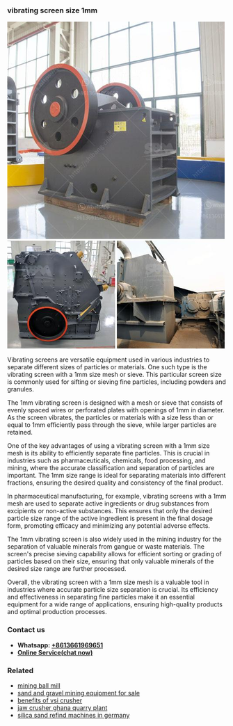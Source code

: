 <h3>vibrating screen size 1mm</h3><img src='1706755352.jpg' alt=''><p>Vibrating screens are versatile equipment used in various industries to separate different sizes of particles or materials. One such type is the vibrating screen with a 1mm size mesh or sieve. This particular screen size is commonly used for sifting or sieving fine particles, including powders and granules.</p><p>The 1mm vibrating screen is designed with a mesh or sieve that consists of evenly spaced wires or perforated plates with openings of 1mm in diameter. As the screen vibrates, the particles or materials with a size less than or equal to 1mm efficiently pass through the sieve, while larger particles are retained.</p><p>One of the key advantages of using a vibrating screen with a 1mm size mesh is its ability to efficiently separate fine particles. This is crucial in industries such as pharmaceuticals, chemicals, food processing, and mining, where the accurate classification and separation of particles are important. The 1mm size range is ideal for separating materials into different fractions, ensuring the desired quality and consistency of the final product.</p><p>In pharmaceutical manufacturing, for example, vibrating screens with a 1mm mesh are used to separate active ingredients or drug substances from excipients or non-active substances. This ensures that only the desired particle size range of the active ingredient is present in the final dosage form, promoting efficacy and minimizing any potential adverse effects.</p><p>The 1mm vibrating screen is also widely used in the mining industry for the separation of valuable minerals from gangue or waste materials. The screen's precise sieving capability allows for efficient sorting or grading of particles based on their size, ensuring that only valuable minerals of the desired size range are further processed.</p><p>Overall, the vibrating screen with a 1mm size mesh is a valuable tool in industries where accurate particle size separation is crucial. Its efficiency and effectiveness in separating fine particles make it an essential equipment for a wide range of applications, ensuring high-quality products and optimal production processes.</p><h3>Contact us</h3><ul><li><strong>Whatsapp:&nbsp;<a href="https://wa.me/8613661969651">+8613661969651</a></strong></li><li><a href="https://swt.shibang-china.com/?git&amp;zhl&amp;vibrating screen size 1mm"><strong>Online Service(chat now)</strong></a></li></ul><h3>Related</h3><ul><li><a href='mining ball mill.md'>mining ball mill</a></li><li><a href='sand and gravel mining equipment for sale.md'>sand and gravel mining equipment for sale</a></li><li><a href='benefits of vsi crusher.md'>benefits of vsi crusher</a></li><li><a href='jaw crusher ghana quarry plant.md'>jaw crusher ghana quarry plant</a></li><li><a href='silica sand refind machines in germany.md'>silica sand refind machines in germany</a></li></ul>